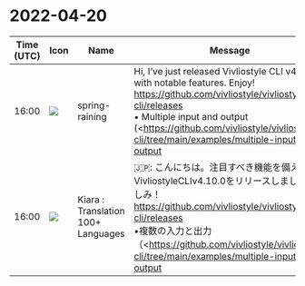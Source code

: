 # 2022-04-20

|Time (UTC)|Icon|Name|Message|
|---|---|---|---|
|16:00|![](https://secure.gravatar.com/avatar/1ac180f0868137292905c311b5fff781.jpg?s=72&d=https%3A%2F%2Fa.slack-edge.com%2Fdf10d%2Fimg%2Favatars%2Fava_0021-72.png)|spring-raining|Hi, I’ve just released Vivliostyle CLI v4.10.0 with notable features. Enjoy! <https://github.com/vivliostyle/vivliostyle-cli/releases><br>• Multiple input and output (<https://github.com/vivliostyle/vivliostyle-cli/tree/main/examples/multiple-input-and-output|Please also see the example>)<br>• Support VFM configuration via `vivliostyle.config.js`<br>• More informative error outputs|
|16:00|![](https://avatars.slack-edge.com/2021-08-02/2324149410423_2aa7423c4133ecb9f168_72.png)|Kiara : Translation 100+ Languages|🇯🇵: こんにちは。注目すべき機能を備えたVivliostyleCLIv4.10.0をリリースしました。楽しみ！ <https://github.com/vivliostyle/vivliostyle-cli/releases><br>•複数の入力と出力（<https://github.com/vivliostyle/vivliostyle-cli/tree/main/examples/multiple-input-and-output |例も参照してください>）<br>•`vivliostyle.config.js`を介してVFM構成をサポートする<br>•より有益なエラー出力|
